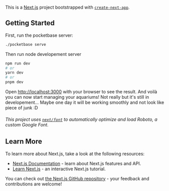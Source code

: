 This is a [Next.js](https://nextjs.org/) project bootstrapped with [`create-next-app`](https://github.com/vercel/next.js/tree/canary/packages/create-next-app).

## Getting Started

First, run the pocketbase server:

```bash
./pocketbase serve
```

Then run node developement server

```bash
npm run dev
# or
yarn dev
# or
pnpm dev
```

Open [http://localhost:3000](http://localhost:3000) with your browser to see the result. And voilà you can now start managing your aquariums! Not really but it's still in developement... 
Maybe one day it will be working smoothly and not look like
piece of junk :D


###### This project uses [`next/font`](https://nextjs.org/docs/basic-features/font-optimization) to automatically optimize and load Roboto, a custom Google Font.

## Learn More

To learn more about Next.js, take a look at the following resources:

- [Next.js Documentation](https://nextjs.org/docs) - learn about Next.js features and API.
- [Learn Next.js](https://nextjs.org/learn) - an interactive Next.js tutorial.

You can check out [the Next.js GitHub repository](https://github.com/vercel/next.js/) - your feedback and contributions are welcome!
